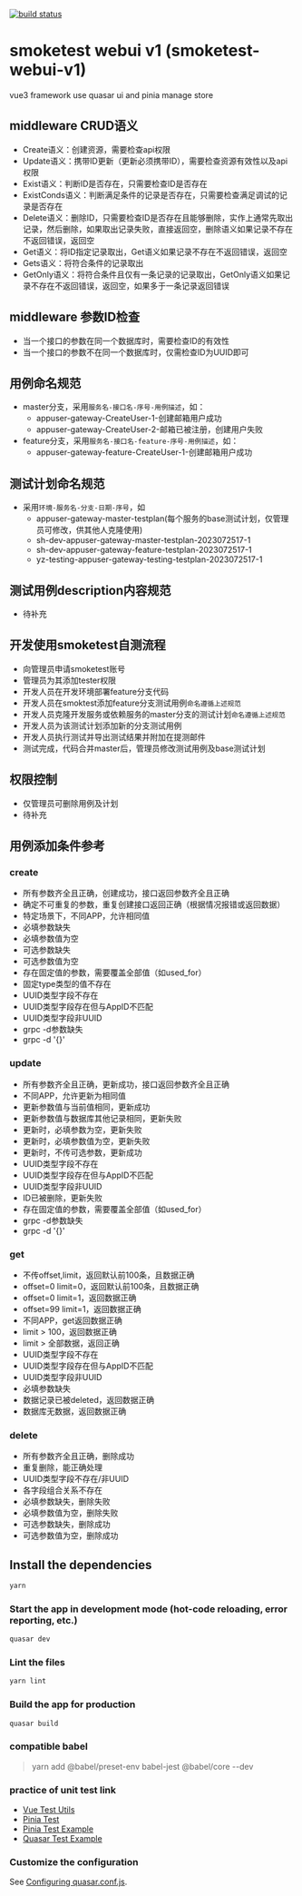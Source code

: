 <a href="https://github.com/NpoolPlatform/smoketest-webui/actions/workflows/ci.yml"><img src="https://github.com/NpoolPlatform/smoketest-webui/workflows/test/badge.svg" alt="build status"></a>

# smoketest webui v1 (smoketest-webui-v1)

vue3 framework use quasar ui and pinia manage store

## middleware CRUD语义
- Create语义：创建资源，需要检查api权限
- Update语义：携带ID更新（更新必须携带ID），需要检查资源有效性以及api权限
- Exist语义：判断ID是否存在，只需要检查ID是否存在
- ExistConds语义：判断满足条件的记录是否存在，只需要检查满足调试的记录是否存在
- Delete语义：删除ID，只需要检查ID是否存在且能够删除，实作上通常先取出记录，然后删除，如果取出记录失败，直接返回空，删除语义如果记录不存在不返回错误，返回空
- Get语义：将ID指定记录取出，Get语义如果记录不存在不返回错误，返回空
- Gets语义：将符合条件的记录取出
- GetOnly语义：将符合条件且仅有一条记录的记录取出，GetOnly语义如果记录不存在不返回错误，返回空，如果多于一条记录返回错误

## middleware 参数ID检查
- 当一个接口的参数在同一个数据库时，需要检查ID的有效性
- 当一个接口的参数不在同一个数据库时，仅需检查ID为UUID即可

## 用例命名规范
- master分支，采用```服务名-接口名-序号-用例描述```，如：
  - appuser-gateway-CreateUser-1-创建邮箱用户成功
  - appuser-gateway-CreateUser-2-邮箱已被注册，创建用户失败
- feature分支，采用```服务名-接口名-feature-序号-用例描述```，如：
  - appuser-gateway-feature-CreateUser-1-创建邮箱用户成功

## 测试计划命名规范
- 采用```环境-服务名-分支-日期-序号```，如
  - appuser-gateway-master-testplan(每个服务的base测试计划，仅管理员可修改，供其他人克隆使用)
  - sh-dev-appuser-gateway-master-testplan-2023072517-1
  - sh-dev-appuser-gateway-feature-testplan-2023072517-1
  - yz-testing-appuser-gateway-testing-testplan-2023072517-1

## 测试用例description内容规范
- 待补充

## 开发使用smoketest自测流程
- 向管理员申请smoketest账号
- 管理员为其添加tester权限
- 开发人员在开发环境部署feature分支代码
- 开发人员在smoktest添加feature分支测试用例```命名遵循上述规范```
- 开发人员克隆开发服务或依赖服务的master分支的测试计划```命名遵循上述规范```
- 开发人员为该测试计划添加新的分支测试用例
- 开发人员执行测试并导出测试结果并附加在提测邮件
- 测试完成，代码合并master后，管理员修改测试用例及base测试计划

## 权限控制
- 仅管理员可删除用例及计划
- 待补充
  
## 用例添加条件参考
### create
- 所有参数齐全且正确，创建成功，接口返回参数齐全且正确
- 确定不可重复的参数，重复创建接口返回正确（根据情况报错或返回数据）
- 特定场景下，不同APP，允许相同值
- 必填参数缺失
- 必填参数值为空
- 可选参数缺失
- 可选参数值为空
- 存在固定值的参数，需要覆盖全部值（如used_for）
- 固定type类型的值不存在
- UUID类型字段不存在
- UUID类型字段存在但与AppID不匹配
- UUID类型字段非UUID
- grpc -d参数缺失
- grpc -d '{}'

### update
- 所有参数齐全且正确，更新成功，接口返回参数齐全且正确
- 不同APP，允许更新为相同值
- 更新参数值与当前值相同，更新成功
- 更新参数值与数据库其他记录相同，更新失败
- 更新时，必填参数为空，更新失败
- 更新时，必填参数值为空，更新失败
- 更新时，不传可选参数，更新成功
- UUID类型字段不存在
- UUID类型字段存在但与AppID不匹配
- UUID类型字段非UUID
- ID已被删除，更新失败
- 存在固定值的参数，需要覆盖全部值（如used_for）
- grpc -d参数缺失
- grpc -d '{}'

### get
- 不传offset,limit，返回默认前100条，且数据正确
- offset=0 limit=0，返回默认前100条，且数据正确
- offset=0 limit=1，返回数据正确
- offset=99 limit=1，返回数据正确
- 不同APP，get返回数据正确
- limit > 100，返回数据正确
- limit > 全部数据，返回正确
- UUID类型字段不存在
- UUID类型字段存在但与AppID不匹配
- UUID类型字段非UUID
- 必填参数缺失
- 数据记录已被deleted，返回数据正确
- 数据库无数据，返回数据正确

### delete
- 所有参数齐全且正确，删除成功
- 重复删除，能正确处理
- UUID类型字段不存在/非UUID
- 各字段组合关系不存在
- 必填参数缺失，删除失败
- 必填参数值为空，删除失败
- 可选参数缺失，删除成功
- 可选参数值为空，删除成功

## Install the dependencies
```bash
yarn
```

### Start the app in development mode (hot-code reloading, error reporting, etc.)
```bash
quasar dev
```

### Lint the files
```bash
yarn lint
```

### Build the app for production
```bash
quasar build
```

### compatible babel

> yarn add @babel/preset-env babel-jest @babel/core --dev

### practice of unit test link

+ [Vue Test Utils](https://test-utils.vuejs.org/guide/)
+ [Pinia Test](https://pinia.vuejs.org/cookbook/testing.html)
+ [Pinia Test Example](https://github.com/vuejs/pinia/blob/v2/packages/testing/src/testing.spec.ts)
+ [Quasar Test Example](https://github.com/quasarframework/quasar-testing/blob/dev/packages/unit-jest/src/templates/typescript/test/jest/___tests__/MyButton.spec.ts)

### Customize the configuration
See [Configuring quasar.conf.js](https://quasar.dev/quasar-cli/quasar-conf-js).
